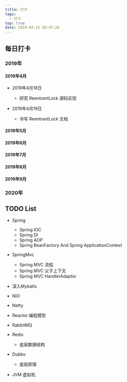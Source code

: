 ```yaml
---
title: 打卡
tags:
  - 打卡
top: true
date: 2019-04-15 10:47:28
---
```



## 每日打卡 

### 2019年
#### 2019年4月 
- 2019年4月18日
  - 研究 ReentrantLock 源码实现 

- 2019年4月19日
  - 书写 ReentrantLock 文档



#### 2019年5月 

#### 2019年6月 
#### 2019年7月 

#### 2019年8月 

#### 2019年9月 

### 2020年


## TODO List 

- Spring 
  - Spring IOC 
  - Spring DI 
  - Spring AOP 
  - Spring BeanFactory And Spring ApplicationContext 
- SpringMvc 
  - Spring MVC 流程
  - Spring MVC 父子上下文
  - Spring MVC HandlerAdaptor 

- 深入Mybatis
- NIO 
- Netty 
- Reactor 编程模型 

- RabbitMQ

- Redis 
  - 底层数据结构

- Dubbo 
  - 底层原理

- JVM 虚拟机 

